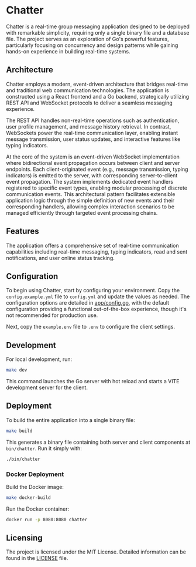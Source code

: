 # Chatter

Chatter is a real-time group messaging application designed to be deployed with remarkable simplicity, requiring only a single binary file and a database file.
The project serves as an exploration of Go's powerful features, particularly focusing on concurrency and design patterns while gaining hands-on experience in building real-time systems.

## Architecture

Chatter employs a modern, event-driven architecture that bridges real-time and traditional web communication technologies.
The application is constructed using a React frontend and a Go backend, strategically utilizing REST API and WebSocket protocols to deliver a seamless messaging experience.

The REST API handles non-real-time operations such as authentication, user profile management, and message history retrieval.
In contrast, WebSockets power the real-time communication layer, enabling instant message transmission, user status updates, and interactive features like typing indicators.

At the core of the system is an event-driven WebSocket implementation where bidirectional event propagation occurs between client and server endpoints. Each client-originated event (e.g., message transmission, typing indicators) is emitted to the server, with corresponding server-to-client event propagation. The system implements dedicated event handlers registered to specific event types, enabling modular processing of discrete communication events. This architectural pattern facilitates extensible application logic through the simple definition of new events and their corresponding handlers, allowing complex interaction scenarios to be managed efficiently through targeted event processing chains.

## Features

The application offers a comprehensive set of real-time communication capabilities including real-time messaging, typing indicators, read and sent notifications, and user online status tracking.

## Configuration

To begin using Chatter, start by configuring your environment. Copy the `config.example.yml` file to `config.yml` and update the values as needed.
The configuration options are detailed in [app/config.go](app/config.go), with the default configuration providing a functional out-of-the-box experience, though it's not recommended for production use.

Next, copy the `example.env` file to `.env` to configure the client settings.

## Development

For local development, run:

```bash
make dev
```

This command launches the Go server with hot reload and starts a VITE development server for the client.

## Deployment

To build the entire application into a single binary file:

```bash
make build
```

This generates a binary file containing both server and client components at `bin/chatter`. Run it simply with:

```bash
./bin/chatter
```

### Docker Deployment

Build the Docker image:

```bash
make docker-build
```

Run the Docker container:

```bash
docker run -p 8080:8080 chatter
```

## Licensing

The project is licensed under the MIT License. Detailed information can be found in the [LICENSE](LICENSE) file.
